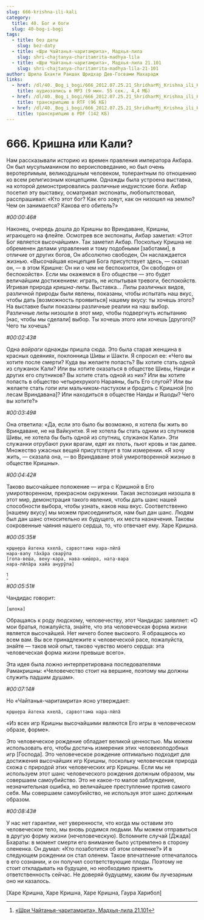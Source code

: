 ```yaml
---
slug: 666-krishna-ili-kali
category:
  title: 40. Бог и боги
  slug: 40-bog-i-bogi
tags:
  - title: без даты
    slug: bez-daty
  - title: «Шри Чайтанья-чаритамрита», Мадхья-лила
    slug: shri-chajtanya-charitamrita-madhya-lila
  - title: «Шри Чайтанья-чаритамрита», Мадхья-лила 21.101
    slug: shri-chajtanya-charitamrita-madhya-lila-21-101
author: Шрила Бхакти Ракшак Шридхар Дев-Госвами Махарадж
links:
  - href: /dl/40._Bog_i_bogi/666_2012.07.25.21_ShridharMj_Krishna_ili_Kali.mp3
    title: аудиозапись в MP3 (9 мин. 55 сек., 4,4 МБ)
  - href: /dl/40._Bog_i_bogi/666_2012.07.25.21_ShridharMj_Krishna_ili_Kali.rtf
    title: транскрипцию в RTF (96 КБ)
  - href: /dl/40._Bog_i_bogi/666_2012.07.25.21_ShridharMj_Krishna_ili_Kali.pdf
    title: транскрипцию в PDF (142 КБ)
---
```


# 666. Кришна или Кали?

Нам рассказывали историю из времен правления императора Акбара. Он был мусульманином по вероисповеданию, но был очень веротерпимым, великодушным человеком, толерантным по отношению ко всем религиозным концепциям. Однажды была устроена выставка, на которой демонстрировались различные индуистские боги. Акбар посетил эту выставку, осматривал экспонаты, любопытствовал, расспрашивал: «Кто этот бог? Как его зовут, как он низошел на землю? Чем он занимается? Какова его обитель?»

*#00:00:46#*

Наконец, очередь дошла до Кришны во Вриндаване, Кришны, играющего на флейте. Осмотрев все экспонаты, Акбар заметил: «Этот Бог является высочайшим». Так заметил Акбар. Поскольку Кришна не обременен делами управления и тому подобными [заботами], в отличие от других богов, Он абсолютно свободен, Он наслаждается жизнью. «Высочайшая концепция Бога присутствует здесь, — сказал он, — в этом Кришне: Он ни о чем не беспокоится, Он свободен от беспокойств». Если мы окажемся в Его обществе — это будет величайшим достижением: играть, не испытывая тревоги, беспокойств. Игривая природа *кришна-лилы*. Выставка… Лилы различных видов, различной природы были явлены, показаны, чтобы испытать наш вкус, чтобы дать [возможность проявиться] нашему вкусу: ты хочешь этого? На выставке были показаны различные реалии на наш выбор. Различные *лилы* низошли в этот мир, чтобы подвергнуть испытанию [нас, чтобы мы сделали] выбор. Ты хочешь этого или хочешь [другого]? Чего ты хочешь?

*#00:02:43#*

Одна *вайраги* однажды пришла сюда. Это была старая женщина в красных одеяниях, поклонница Шивы и Шакти. Я спросил ее: «Чего вы хотите после смерти? Куда вы желаете попасть? Вы хотите стать одной из служанок Кали? Или вы хотите оказаться в обществе Шивы, Нанди и других его спутников? Вы хотите стать одной из них? Или вы хотите попасть в общество четырехрукого Нараяны, быть Его слугой? Или вы желаете стать *гопи* или мальчиком-пастухом и бродить с Кришной [по лесам Вриндавана]? Или находиться в обществе Нанды и Яшоды? Чего вы хотите?»

*#00:03:49#*

Она ответила: «Да, если это было бы возможно, я хотела бы жить во Вриндаване, не на Вайкунтхе. Я не хотела бы стать одним из спутников Шивы, не хотела бы быть одной из спутниц, служанок Кали». Эти служанки отрубают руки врагам, едят их плоть, пьют кровь и так далее. Множество ужасных вещей присутствует в том измерении. «Я хочу жить, — сказала она, — во Вриндаване этой умиротворенной жизнью в обществе Кришны».

*#00:04:42#*

Таково высочайшее положение — игра с Кришной в Его умиротворенном, прекрасном окружении. Такая экспозиция низошла в этот мир, демонстрация такого явления, чтобы дать шанс нашей способности выбора, чтобы узнать, каков наш вкус. Соответственно [нашему вкусу] мы можем присоединиться, нам был дан шанс. Людям был дан шанс относительно их будущего, их места назначения. Таковы сокровенные чаяния нашего сердца, то, что отвечает ему. Харе Кришна.

*#00:05:35#*

    кр̣ш̣н̣ера йатека кхела̄, сарвоттама нара-лӣла̄
    нара-вапу та̄ха̄ра сварӯпа
    [гопа-веш́а, вен̣у-кара, нава-киш́ора, нат̣а-вара
    нара-лӣла̄ра хайа анурӯпа]
[^_ftn1]

*#00:05:51#*

Чандидас говорит:

    [шлока]

Обращаясь к роду людскому, человечеству, этот Чандидас заявляет: «О мои братья, пожалуйста, знайте, что эта человеческая форма жизни является высочайшей. Нет ничего более высокого. Я обращаюсь ко всем вам. Вы все принадлежите к человеческой расе, пожалуйста, знайте — таков мой опыт, таково чувство моего сердца: эта человеческая форма жизни превыше всего».

Эта идея была ложно интерпретирована последователями Рамакришны: «Человечество стоит на вершине, поэтому мы должны служить падшим душам».

*#00:07:14#*

Но «Чайтанья-чаритамрита» ясно утверждает:

    кр̣ш̣н̣ера йатека кхела̄, сарвоттама нара-лӣла̄

«Из всех игр Кришны высочайшими являются Его игры в человеческом образе, форме».

Это человеческое рождение обладает великой ценностью. Мы можем использовать его, чтобы достичь измерения этих человекоподобных игр [Господа]. Это человеческое рождение оптимально подходит для достижения высочайших игр Кришны, поскольку человеческая природа схожа с природой этих человеческих игр Кришны. Если мы не используем этот шанс человеческого рождения должным образом, мы совершаем самоубийство. Это не какое-то малое заблуждение, незначительная ошибка, но величайшее преступление против самого себя. Мы совершаем самоубийство, не используя этот шанс должным образом.

*#00:08:43#*

У нас нет гарантии, нет уверенности, что когда мы оставим это человеческое тело, мы вновь родимся людьми. Мы можем отправиться в другую форму жизни (нечеловеческую). Вспомните случай [Джада] Бхараты: в момент смерти его внимание было устремлено в сторону олененка. Он думал: «Кто позаботится об этом олененке?» И в следующем рождении он стал оленем. Такое впечатление отпечаталось в его сознании, и он получил соответствующие плоды. Поэтому не стоит откладывать на будущее, но необходимо принять ответственность сейчас. Не доверяй будущему, каким бы лучезарным оно ни казалось.

[Харе Кришна, Харе Кришна, Харе Кришна, Гаура Харибол]



[^_ftn1]: [«Шри Чайтанья-чаритамрита», Мадхья-лила 21.101](../notes/shri-chajtanya-charitamrita-madhya-lila/shri-chajtanya-charitamrita-madhya-lila-21-101.md)
